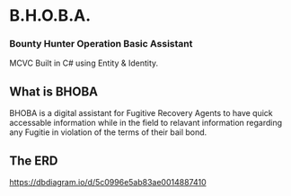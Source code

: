 # B.H.O.B.A.
### Bounty Hunter Operation Basic Assistant
MCVC Built in C# using Entity & Identity.

## What is BHOBA

BHOBA is a digital assistant for Fugitive Recovery Agents to have quick accessable information while in the field to relavant information regarding any Fugitie in violation of the terms of their bail bond. 

## The ERD

https://dbdiagram.io/d/5c0996e5ab83ae0014887410